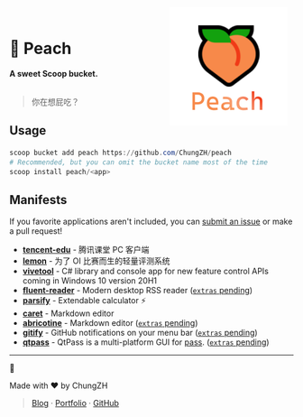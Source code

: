 <p align="center">
<img width="210" height="210" alt="Peach" src="./assets/peach.png" align="right" style="float: right; margin: 0 10px 0 0;"/>
</br>
<h1>🍑 Peach</h1>
<strong>A sweet Scoop bucket.</strong>
</br>
</br>
<blockquote>你在想屁吃？</blockquote>
</p>

## Usage

```powershell
scoop bucket add peach https://github.com/ChungZH/peach
# Recommended, but you can omit the bucket name most of the time
scoop install peach/<app>
```

## Manifests

If you favorite applications aren't included, you can [submit an issue](https://github.com/ChungZH/peach/issues/new) or make a pull request!

- [**tencent-edu**](https://ke.qq.com/) - 腾讯课堂 PC 客户端
- [**lemon**](https://github.com/iotang/Project_LemonLime) - 为了 OI 比赛而生的轻量评测系统
- [**vivetool**](https://github.com/thebookisclosed/ViVe) - C# library and console app for new feature control APIs coming in Windows 10 version 20H1
- [**fluent-reader**](https://github.com/yang991178/fluent-reader) - Modern desktop RSS reader ([`extras` pending](https://github.com/lukesampson/scoop-extras/pull/4450))
- [**parsify**](https://parsify.app/) - Extendable calculator ⚡
- [**caret**](https://caret.io) - Markdown editor
- [**abricotine**](https://abricotine.brrd.fr/) - Markdown editor ([`extras` pending](https://github.com/lukesampson/scoop-extras/pull/4453))
- [**gitify**](https://www.gitify.io/) - GitHub notifications on your menu bar ([`extras` pending](https://github.com/lukesampson/scoop-extras/pull/4455))
- [**qtpass**](https://qtpass.org/) - QtPass is a multi-platform GUI for [pass](https://www.passwordstore.org/). ([`extras` pending](https://github.com/lukesampson/scoop-extras/pull/4465))

---

🍑

Made with ❤ by ChungZH

> [Blog](https://chungzh.cn) · [Portfolio](https://chungzh.cc) · [GitHub](https://github.com/ChungZH)

